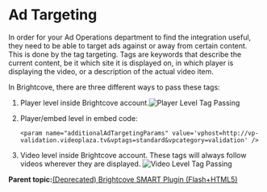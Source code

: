 # Ad Targeting

In order for your Ad Operations department to find the integration useful, they need to be able to target ads against or away from certain content. This is done by the tag targeting. Tags are keywords that describe the current content, be it which site it is displayed on, in which player is displaying the video, or a description of the actual video item.

In Brightcove, there are three different ways to pass these tags:

1.  Player level inside Brightcove account.![Player Level Tag Passing](../../image/tag_passing.png)
2.  Player/embed level in embed code:

    ```
    <param name="additionalAdTargetingParams" value='vphost=http://vp-validation.videoplaza.tv&vptags=standard&vpcategory=validation' />
    ```

3.  Video level inside Brightcove account. These tags will always follow videos wherever they are displayed. ![Video Level Tag Passing](../../image/video_tag_passing.png)

**Parent topic:**[\(Deprecated\) Brightcove SMART Plugin \(Flash+HTML5\)](../../../oadtech/ad_serving/dg/plugin_bc_smart_flash_html5_deprecated.md)

